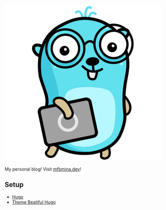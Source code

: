 ![gopher](static/img/gopher.png)

My personal blog! Visit [mfbmina.dev](mfbmina.dev)!

## Setup

- [Hugo](https://github.com/gohugoio/hugo) 
- [Theme Beatiful Hugo](https://github.com/halogenica/beautifulhugo/tree/master)
